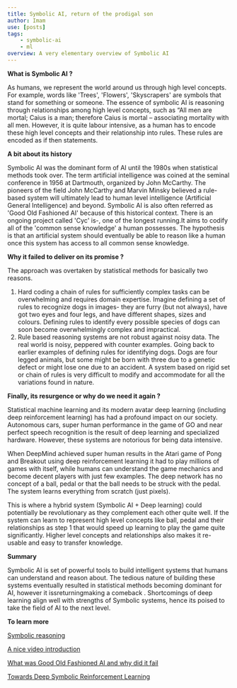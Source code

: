 ```yaml
---
title: Symbolic AI, return of the prodigal son
author: Imam
use: [posts]
tags:
    - symbolic-ai
    - ml
overview: A very elementary overview of Symbolic AI
---
```


**What is Symbolic AI ?** 

As humans, we represent the world around us through high level concepts. For example,  words like 'Trees', 'Flowers', 'Skyscrapers' are symbols that stand for something or someone.  The essence of symbolic AI is reasoning through relationships among high level concepts, such as “All men are mortal; Caius is a man; therefore Caius is mortal – associating mortality with all men. However, it is quite labour  intensive, as a human has to encode these high level concepts and their relationship into rules. These rules are encoded as if then statements.

**A bit about its history** 

Symbolic AI was the dominant form of AI until the 1980s when statistical methods took over. The term artificial intelligence was coined at the seminal conference in 1956 at Dartmouth, organized by John McCarthy. The pioneers of the field John McCarthy and Marvin Minsky believed a rule-based system will ultimately lead to human level intelligence (Artificial General Intelligence) and beyond. Symbolic AI is also often referred as 'Good Old Fashioned AI' because of this historical context. There is an ongoing project called 'Cyc' is-, one of the longest running.It aims to codify all of the 'common sense knowledge' a human possesses. The hypothesis is that an artificial system should eventually be able to reason like a human once this system has access to all common sense knowledge.

**Why it failed to deliver on its promise ?**

The approach was overtaken by statistical methods for basically two reasons.

1.	Hard coding a chain of rules for sufficiently complex tasks can be overwhelming and requires domain expertise. Imagine defining a set of rules to recognize dogs in images-  they are furry (but not always), have got two eyes and four legs, and have different shapes, sizes and colours. Defining rules to identify every possible species of dogs can soon become overwhelmingly complex and impractical.
2.	Rule based reasoning systems are not robust against noisy data. The real world is noisy, peppered with counter examples. Going back to earlier examples of defining rules for identifying dogs. Dogs are four legged animals, but some might be born with three due to a genetic defect or might lose one due to an accident. A system based on rigid set or chain of rules is very difficult to modify and accommodate for all the variations found in nature.

**Finally, its resurgence or why do we need it again ?**

Statistical machine learning and its modern avatar deep learning (including deep reinforcement learning) has had a profound impact on our society. Autonomous cars, super human performance in the game of GO and near perfect speech recognition is the result of deep learning and specialized hardware. However, these systems are notorious for being data intensive. 

When DeepMind achieved super human results in the Atari game of  Pong and Breakout using deep reinforcement learning it had to play millions of games with itself, while humans can understand the game mechanics and become decent players with just few examples. The deep network has no concept of a ball, pedal or that the ball needs to be struck with the pedal. The system learns everything from scratch (just pixels).

This is where a hybrid system (Symbolic AI + Deep learning) could potentially be revolutionary as they complement each other quite well. If the system can learn to represent high level concepts like ball, pedal and their relationships as step 1 that would speed up learning to play the game quite significantly. Higher level concepts and relationships also makes it re-usable and easy to transfer knowledge.

**Summary**

Symbolic AI is set of powerful tools to build intelligent systems that humans can understand and reason about. The tedious nature of building these systems eventually resulted in statistical methods becoming dominant for AI, however it issreturningmaking a comeback . Shortcomings of deep learning align well with strengths of Symbolic systems, hence its poised to take the field of AI to the next level.

**To learn more**

[Symbolic reasoning](https://skymind.ai/wiki/symbolic-reasoning)

[A nice video introduction](https://www.youtube.com/watch?v=iiMCOIGWcok)

[What was Good Old Fashioned AI and why did it fail](https://www.reddit.com/r/artificial/comments/ziw60/what_was_gofai_and_why_did_it_fail/c6531lf/)

[Towards Deep Symbolic Reinforcement Learning](https://arxiv.org/pdf/1609.05518.pdf)



